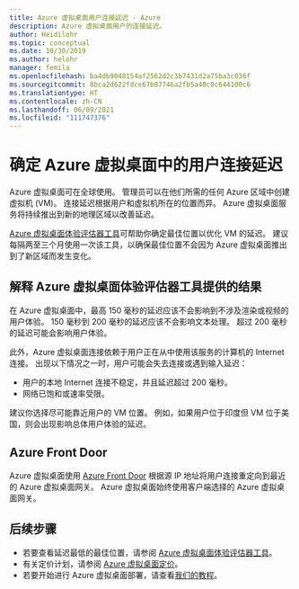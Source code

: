 ```yaml
---
title: Azure 虚拟桌面用户连接延迟 - Azure
description: Azure 虚拟桌面用户的连接延迟。
author: Heidilohr
ms.topic: conceptual
ms.date: 10/30/2019
ms.author: helohr
manager: femila
ms.openlocfilehash: ba4db9048154af2562d2c3b7431d2a75ba3c036f
ms.sourcegitcommit: 8bca2d622fdce67b07746a2fb5a40c0c644100c6
ms.translationtype: HT
ms.contentlocale: zh-CN
ms.lasthandoff: 06/09/2021
ms.locfileid: "111747376"
---
```

# <a name="determine-user-connection-latency-in-azure-virtual-desktop"></a>确定 Azure 虚拟桌面中的用户连接延迟

Azure 虚拟桌面可在全球使用。 管理员可以在他们所需的任何 Azure 区域中创建虚拟机 (VM)。 连接延迟根据用户和虚拟机所在的位置而异。 Azure 虚拟桌面服务将持续推出到新的地理区域以改善延迟。

[Azure 虚拟桌面体验评估器工具](https://azure.microsoft.com/services/virtual-desktop/assessment/)可帮助你确定最佳位置以优化 VM 的延迟。 建议每隔两至三个月使用一次该工具，以确保最佳位置不会因为 Azure 虚拟桌面推出到了新区域而发生变化。

## <a name="interpreting-results-from-the-azure-virtual-desktop-experience-estimator-tool"></a>解释 Azure 虚拟桌面体验评估器工具提供的结果

在 Azure 虚拟桌面中，最高 150 毫秒的延迟应该不会影响到不涉及渲染或视频的用户体验。 150 毫秒到 200 毫秒的延迟应该不会影响文本处理。 超过 200 毫秒的延迟可能会影响用户体验。 

此外，Azure 虚拟桌面连接依赖于用户正在从中使用该服务的计算机的 Internet 连接。 出现以下情况之一时，用户可能会失去连接或遇到输入延迟：

 - 用户的本地 Internet 连接不稳定，并且延迟超过 200 毫秒。
 - 网络已饱和或速率受限。

建议你选择尽可能靠近用户的 VM 位置。 例如，如果用户位于印度但 VM 位于美国，则会出现影响总体用户体验的延迟。 

## <a name="azure-front-door"></a>Azure Front Door

Azure 虚拟桌面使用 [Azure Front Door](https://azure.microsoft.com/services/frontdoor/) 根据源 IP 地址将用户连接重定向到最近的 Azure 虚拟桌面网关。 Azure 虚拟桌面始终使用客户端选择的 Azure 虚拟桌面网关。

## <a name="next-steps"></a>后续步骤

- 若要查看延迟最低的最佳位置，请参阅 [Azure 虚拟桌面体验评估器工具](https://azure.microsoft.com/services/virtual-desktop/assessment/)。
- 有关定价计划，请参阅 [Azure 虚拟桌面定价](https://azure.microsoft.com/pricing/details/virtual-desktop/)。
- 若要开始进行 Azure 虚拟桌面部署，请查看[我们的教程](./create-host-pools-azure-marketplace.md)。